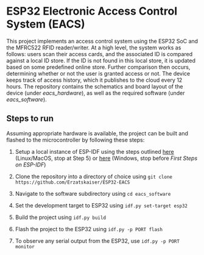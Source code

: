 # **ESP32 Electronic Access Control System (EACS)**

This project implements an access control system using the ESP32 SoC and the MFRC522 RFID reader/writer. At a high level, the system works as follows: users scan their access cards, and the associated
ID is compared against a local ID store. If the ID is not found in this local store, it is updated based on some predefined online store. Further comparison then occurs, determining whether or not the
user is granted access or not. The device keeps track of access history, which it publishes to the cloud every 12 hours. The repository contains the schematics and board layout of the device
(under _eacs_hardware_), as well as the required software (under _eacs_software_).

## Steps to run
Assuming appropriate hardware is available, the project can be built and flashed to the microcontroller by following these steps:
1. Setup a local instance of ESP-IDF using the steps outlined [here](https://docs.espressif.com/projects/esp-idf/en/stable/esp32/get-started/linux-macos-setup.html) (Linux/MacOS, stop at Step 5) or
   [here](https://docs.espressif.com/projects/esp-idf/en/stable/esp32/get-started/windows-setup.html) (Windows, stop before _First Steps on ESP-IDF_)
   
3. Clone the repository into a directory of choice using ```git clone https://github.com/Erzatskaiser/ESP32-EACS```
4. Navigate to the software subdirectory using ```cd eacs_software```
5. Set the development target to ESP32 using ```idf.py set-target esp32```
6. Build the project using ```idf.py build```
7. Flash the project to the ESP32 using ```idf.py -p PORT flash```
8. To observe any serial output from the ESP32, use ```idf.py -p PORT monitor```
